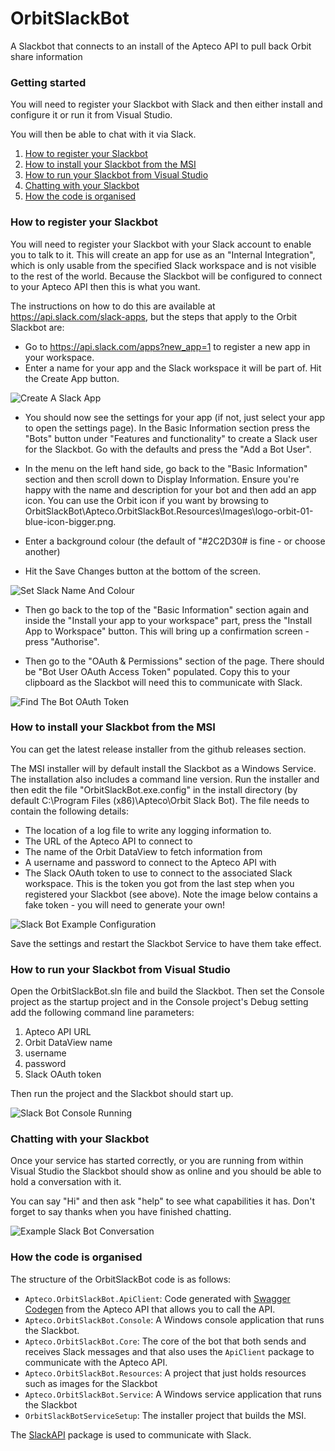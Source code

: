 # OrbitSlackBot
A Slackbot that connects to an install of the Apteco API to pull back Orbit share information

### Getting started
You will need to register your Slackbot with Slack and then either install and configure it or
run it from Visual Studio.

You will then be able to chat with it via Slack.

1. [How to register your Slackbot](#how-to-register-your-slackbot)
2. [How to install your Slackbot from the MSI](#how-to-install-your-slackbot-from-the-msi)
3. [How to run your Slackbot from Visual Studio](#how-to-run-your-slackbot-from-visual-studio)
4. [Chatting with your Slackbot](#chatting-with-your-slackbot)
5. [How the code is organised](#how-the-code-is-organised)


### How to register your Slackbot
You will need to register your Slackbot with your Slack account to enable you to talk to it. This
will create an app for use as an "Internal Integration", which is only usable from the specified
Slack workspace and is not visible to the rest of the world.  Because the Slackbot will be configured
to connect to your Apteco API then this is what you want.

The instructions on how to do this are available at https://api.slack.com/slack-apps, but the steps
that apply to the Orbit Slackbot are:

* Go to https://api.slack.com/apps?new_app=1 to register a new app in your workspace.
* Enter a name for your app and the Slack workspace it will be part of.  Hit the Create App button.

![Create A Slack App](Apteco.OrbitSlackBot.Resources/Images/Readme/CreateASlackApp.png)

* You should now see the settings for your app (if not, just select your app to open the settings page). 
In the Basic Information section press the "Bots" button under "Features and functionality" to create a
Slack user for the Slackbot.  Go with the defaults and press the "Add a Bot User".

* In the menu on the left hand side, go back to the "Basic Information" section and then scroll down to
Display Information.  Ensure you're happy with the name and description for your bot and then add an
app icon. You can use the Orbit icon if you want by browsing to
OrbitSlackBot\Apteco.OrbitSlackBot.Resources\Images\logo-orbit-01-blue-icon-bigger.png.

* Enter a background colour (the default of "#2C2D30# is fine - or choose another)

* Hit the Save Changes button at the bottom of the screen.

![Set Slack Name And Colour](Apteco.OrbitSlackBot.Resources/Images/Readme/SetSlackNameAndColour.png)

* Then go back to the top of the "Basic Information" section again and inside the "Install your app
to your workspace" part, press the "Install App to Workspace" button.  This will bring up a
confirmation screen - press "Authorise".

* Then go to the "OAuth & Permissions" section of the page.  There should be "Bot User OAuth Access
Token" populated.  Copy this to your clipboard as the Slackbot will need this to communicate with Slack.

![Find The Bot OAuth Token](Apteco.OrbitSlackBot.Resources/Images/Readme/FindTheBotOAuthToken.png)

### How to install your Slackbot from the MSI
You can get the latest release installer from the github releases section.

The MSI installer will by default install the Slackbot as a Windows Service.  The installation also
includes a command line version.  Run the installer and then edit the file "OrbitSlackBot.exe.config"
in the install directory (by default C:\Program Files (x86)\Apteco\Orbit Slack Bot).  The file needs
to contain the following details:

* The location of a log file to write any logging information to.
* The URL of the Apteco API to connect to
* The name of the Orbit DataView to fetch information from
* A username and password to connect to the Apteco API with
* The Slack OAuth token to use to connect to the associated Slack workspace.  This is the token you
got from the last step when you registered your Slackbot (see above).  Note the image below contains
a fake token - you will need to generate your own!

![Slack Bot Example Configuration](Apteco.OrbitSlackBot.Resources/Images/Readme/SlackBotExampleConfiguration.png)

Save the settings and restart the Slackbot Service to have them take effect.

### How to run your Slackbot from Visual Studio
Open the OrbitSlackBot.sln file and build the Slackbot.  Then set the Console project as the startup
project and in the Console project's Debug setting add the following command line parameters:

1. Apteco API URL
2. Orbit DataView name
3. username
4. password
5. Slack OAuth token

Then run the project and the Slackbot should start up.

![Slack Bot Console Running](Apteco.OrbitSlackBot.Resources/Images/Readme/SlackBotConsoleRunning.png)

### Chatting with your Slackbot
Once your service has started correctly, or you are running from within Visual Studio the Slackbot
should show as online and you should be able to hold a conversation with it.

You can say "Hi" and then ask "help" to see what capabilities it has.  Don't forget to say thanks
when you have finished chatting.

![Example Slack Bot Conversation](Apteco.OrbitSlackBot.Resources/Images/Readme/ExampleSlackBotConversation.png)

### How the code is organised
The structure of the OrbitSlackBot code is as follows:

* `Apteco.OrbitSlackBot.ApiClient`: Code generated with 
[Swagger Codegen](https://swagger.io/tools/swagger-codegen/) from the Apteco API that allows you to call the API.
* `Apteco.OrbitSlackBot.Console`: A Windows console application that runs the Slackbot.
* `Apteco.OrbitSlackBot.Core`: The core of the bot that both sends and receives Slack messages and
that also uses the `ApiClient` package to communicate with the Apteco API.
* `Apteco.OrbitSlackBot.Resources`: A project that just holds resources such as images for the Slackbot
* `Apteco.OrbitSlackBot.Service`: A Windows service application that runs the Slackbot
* `OrbitSlackBotServiceSetup`: The installer project that builds the MSI.

The [SlackAPI](https://github.com/Inumedia/SlackAPI) package is used to communicate with Slack.